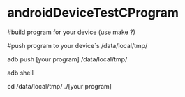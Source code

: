# androidDeviceTestCProgram
#build program for your device
(use make ?)

#push program to your device`s /data/local/tmp/  

adb push [your program]  /data/local/tmp/

adb shell

cd /data/local/tmp/
./[your program] 
